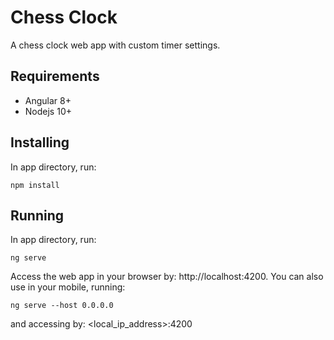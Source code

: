 # Chess Clock

A chess clock web app with custom timer settings.

## Requirements

- Angular 8+
- Nodejs 10+

## Installing

In app directory, run:
```
npm install
```

## Running

In app directory, run:
```
ng serve
```

Access the web app in your browser by: http://localhost:4200. You can also use in your mobile, running:
```
ng serve --host 0.0.0.0
```

and accessing by: \<local_ip_address\>:4200
